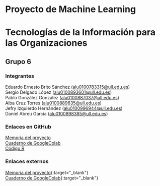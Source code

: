 # Proyecto de Machine Learning
# Tecnologías de la Información para las Organizaciones
## Grupo 6

### Integrantes

Eduardo Ernesto Brito Sánchez (alu0100783315@ull.edu.es)  
Sergio Delgado López (alu0100893601@ull.edu.es)  
Pablo González González (alu0100887037@ull.edu.es)  
Alba Cruz Torres (alu0100889635@ull.edu.es)  
Jefry Izquierdo Hernández (alu0100996944@ull.edu.es)  
Daniel Abreu García (alu0100898385@ull.edu.es)  

### Enlaces en GitHub

[Memoria del proyecto](https://github.com/alu0100893601-Sergio/ProyectoMachineLearningEquipo6_TIO/blob/master/MemoriaFinal_grupo6_TIO.pdf)  
[Cuaderno de GoogleColab](https://github.com/alu0100893601-Sergio/ProyectoMachineLearningEquipo6_TIO/blob/master/CuadernoColab_grupo6_TIO.ipynb)  
[Código R](https://github.com/alu0100893601-Sergio/ProyectoMachineLearningEquipo6_TIO/blob/master/CodigoMachineLearning_grupo6_TIO.R)  

### Enlaces externos

[Memoria del proyecto](https://drive.google.com/open?id=1e8iEIFt3lQbFrxYyJcis4C5Nc4C8GVyz){:target="_blank"}  
[Cuaderno de GoogleColab](https://colab.research.google.com/drive/15YuUCvUqTjNafKNhfB3LUacdAqJ1mwJP){:target="_blank"}  